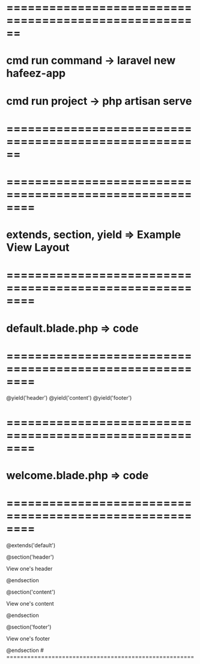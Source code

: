 # ======================================================
# cmd run command -> laravel new hafeez-app
# cmd run project -> php artisan serve 
# ======================================================



# ========================================================
# extends, section, yield => Example View Layout
# ========================================================


# default.blade.php => code
# ========================================================
<html>
<body>
@yield('header')
@yield('content')
@yield('footer')
</body>
</html>


# ========================================================
# welcome.blade.php => code
# ========================================================
@extends('default')

@section('header')
    <p>View one's header</p>
@endsection

@section('content')
    <p>View one's content</p>
@endsection

@section('footer')
   <p>View one's footer</p>
@endsection
# ======================================================



